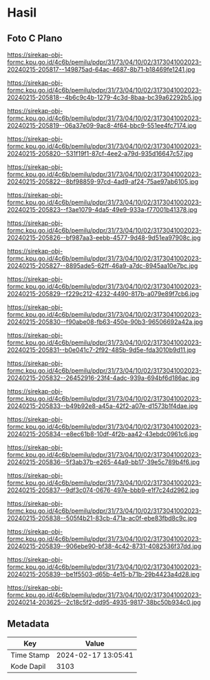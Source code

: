 # Hasil

## Foto C Plano

https://sirekap-obj-formc.kpu.go.id/4c6b/pemilu/pdpr/31/73/04/10/02/3173041002023-20240215-205817--149875ad-64ac-4687-8b71-b18469fe1241.jpg

https://sirekap-obj-formc.kpu.go.id/4c6b/pemilu/pdpr/31/73/04/10/02/3173041002023-20240215-205818--4b6c9c4b-1279-4c3d-8baa-bc39a62292b5.jpg

https://sirekap-obj-formc.kpu.go.id/4c6b/pemilu/pdpr/31/73/04/10/02/3173041002023-20240215-205819--06a37e09-9ac8-4f64-bbc9-551ee4fc7174.jpg

https://sirekap-obj-formc.kpu.go.id/4c6b/pemilu/pdpr/31/73/04/10/02/3173041002023-20240215-205820--531f19f1-87cf-4ee2-a79d-935d16647c57.jpg

https://sirekap-obj-formc.kpu.go.id/4c6b/pemilu/pdpr/31/73/04/10/02/3173041002023-20240215-205822--8bf98859-97cd-4ad9-af24-75ae97ab6105.jpg

https://sirekap-obj-formc.kpu.go.id/4c6b/pemilu/pdpr/31/73/04/10/02/3173041002023-20240215-205823--f3ae1079-4da5-49e9-933a-f77001b41378.jpg

https://sirekap-obj-formc.kpu.go.id/4c6b/pemilu/pdpr/31/73/04/10/02/3173041002023-20240215-205826--bf987aa3-eebb-4577-9d48-9d51ea97908c.jpg

https://sirekap-obj-formc.kpu.go.id/4c6b/pemilu/pdpr/31/73/04/10/02/3173041002023-20240215-205827--8895ade5-62ff-46a9-a7dc-8945aa10e7bc.jpg

https://sirekap-obj-formc.kpu.go.id/4c6b/pemilu/pdpr/31/73/04/10/02/3173041002023-20240215-205829--f229c212-4232-4490-817b-a079e89f7cb6.jpg

https://sirekap-obj-formc.kpu.go.id/4c6b/pemilu/pdpr/31/73/04/10/02/3173041002023-20240215-205830--f90abe08-fb63-450e-90b3-96506692a42a.jpg

https://sirekap-obj-formc.kpu.go.id/4c6b/pemilu/pdpr/31/73/04/10/02/3173041002023-20240215-205831--b0e041c7-2f92-485b-9d5e-fda3010b9d11.jpg

https://sirekap-obj-formc.kpu.go.id/4c6b/pemilu/pdpr/31/73/04/10/02/3173041002023-20240215-205832--26452916-23f4-4adc-939a-694bf6d186ac.jpg

https://sirekap-obj-formc.kpu.go.id/4c6b/pemilu/pdpr/31/73/04/10/02/3173041002023-20240215-205833--b49b92e8-a45a-42f2-a07e-d1573b1f4dae.jpg

https://sirekap-obj-formc.kpu.go.id/4c6b/pemilu/pdpr/31/73/04/10/02/3173041002023-20240215-205834--e8ec61b8-10df-4f2b-aa42-43ebdc0961c6.jpg

https://sirekap-obj-formc.kpu.go.id/4c6b/pemilu/pdpr/31/73/04/10/02/3173041002023-20240215-205836--5f3ab37b-e265-44a9-bb17-39e5c789b4f6.jpg

https://sirekap-obj-formc.kpu.go.id/4c6b/pemilu/pdpr/31/73/04/10/02/3173041002023-20240215-205837--9df3c074-0676-497e-bbb9-e1f7c24d2962.jpg

https://sirekap-obj-formc.kpu.go.id/4c6b/pemilu/pdpr/31/73/04/10/02/3173041002023-20240215-205838--505f4b21-83cb-471a-ac0f-ebe83fbd8c9c.jpg

https://sirekap-obj-formc.kpu.go.id/4c6b/pemilu/pdpr/31/73/04/10/02/3173041002023-20240215-205839--906ebe90-bf38-4c42-8731-4082536f37dd.jpg

https://sirekap-obj-formc.kpu.go.id/4c6b/pemilu/pdpr/31/73/04/10/02/3173041002023-20240215-205839--be1f5503-d65b-4e15-b71b-29b4423a4d28.jpg

https://sirekap-obj-formc.kpu.go.id/4c6b/pemilu/pdpr/31/73/04/10/02/3173041002023-20240214-203625--2c18c5f2-dd95-4935-9817-38bc50b934c0.jpg


## Metadata

| Key        | Value               |
| ---------- | ------------------- |
| Time Stamp | 2024-02-17 13:05:41 |
| Kode Dapil | 3103                |



